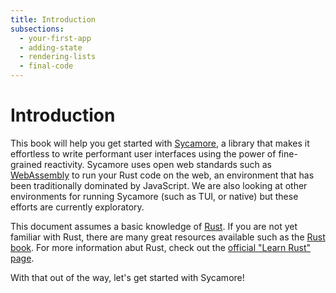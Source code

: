 ```yaml
---
title: Introduction
subsections:
  - your-first-app
  - adding-state
  - rendering-lists
  - final-code
---
```


# Introduction

This book will help you get started with
[Sycamore](https://github.com/sycamore-rs/sycamore), a library that makes it
effortless to write performant user interfaces using the power of fine-grained
reactivity. Sycamore uses open web standards such as
[WebAssembly](https://webassembly.org) to run your Rust code on the web, an
environment that has been traditionally dominated by JavaScript. We are also
looking at other environments for running Sycamore (such as TUI, or native) but
these efforts are currently exploratory.

This document assumes a basic knowledge of [Rust](https://rust-lang.org). If you
are not yet familiar with Rust, there are many great resources available such as
the [Rust book](https://doc.rust-lang.org/stable/book/). For more information
abut Rust, check out the
[official "Learn Rust" page](https://www.rust-lang.org/learn).

With that out of the way, let's get started with Sycamore!
